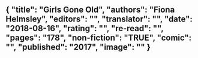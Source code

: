 {
 "title": "Girls Gone Old",
 "authors": "Fiona Helmsley",
 "editors": "",
 "translator": "",
 "date": "2018-08-16",
 "rating": "",
 "re-read": "",
 "pages": "178",
 "non-fiction": "TRUE",
 "comic": "",
 "published": "2017",
 "image": ""
}
---

